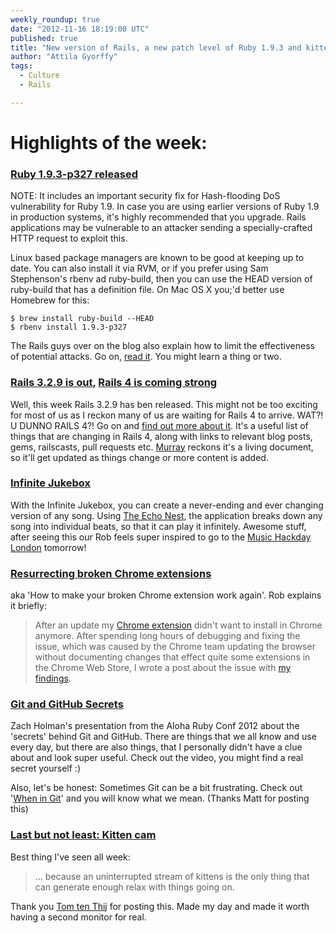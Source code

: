 ```yaml
---
weekly_roundup: true
date: "2012-11-16 18:19:00 UTC"
published: true
title: "New version of Rails, a new patch level of Ruby 1.9.3 and kittens, oh my!"
author: "Attila Gyorffy"
tags:
  - Culture
  - Rails

---
```


# Highlights of the week:

### [Ruby 1.9.3-p327 released](http://www.ruby-lang.org/en/news/2012/11/09/ruby-1-9-3-p327-is-released/)

NOTE: It includes an important security fix for Hash-flooding DoS vulnerability for Ruby 1.9. In case you are using earlier versions of Ruby 1.9 in production systems, it's highly recommended that you upgrade. Rails applications may be vulnerable to an attacker sending a specially-crafted HTTP request to exploit this.

Linux based package managers are known to be good at keeping up to date. You can also install it via RVM, or if you prefer using Sam Stephenson's rbenv ad ruby-build, then you can use the HEAD version of ruby-build that has a definition file. On Mac OS X you;'d better use Homebrew for this:

    $ brew install ruby-build --HEAD
    $ rbenv install 1.9.3-p327

The Rails guys over on the blog also explain how to limit the effectiveness of potential attacks. Go on, [read it](http://weblog.rubyonrails.org/2012/11/12/ann-rails-3-2-9-has-been-released/). You might learn a thing or two.

### [Rails 3.2.9 is out](http://weblog.rubyonrails.org/2012/11/12/ann-rails-3-2-9-has-been-released/), [Rails 4 is coming strong](http://blog.wyeworks.com/2012/11/13/rails-4-compilation-links)

Well, this week Rails 3.2.9 has ben released. This might not be too exciting for most of us as I reckon many of us are waiting for Rails 4 to arrive. WAT?! U DUNNO RAILS 4?! Go on and [find out more about it](http://blog.wyeworks.com/2012/11/13/rails-4-compilation-links/). It's a useful list of things that are changing in Rails 4, along with links to relevant blog posts, gems, railscasts, pull requests etc. [Murray](/people#murray-steele) reckons it's a living document, so it'll get updated as things change or more content is added.

### [Infinite Jukebox](http://musicmachinery.com/2012/11/12/the-infinite-jukebox/)
With the Infinite Jukebox, you can create a never-ending and ever changing version of any song. Using [The Echo Nest](http://developer.echonest.com/), the application breaks down any song into individual beats, so that it can play it infinitely. Awesome stuff, after seeing this our Rob feels super inspired to go to the [Music Hackday London](https://www.hackerleague.org/hackathons/music-hack-day-london/hacks) tomorrow!

### [Resurrecting broken Chrome extensions](http://heartcode.github.com/blog/2012/11/15/fixing-the-trailing-slash-issue-in-the-invalid-chrome-extension-manifest-file)

aka 'How to make your broken Chrome extension work again'. Rob explains it briefly:

> After an update my [Chrome extension](http://goo.gl/EmA52) didn't want to install in Chrome anymore. After spending long hours of debugging and fixing the issue, which was caused by the Chrome team updating the browser without documenting changes that effect quite some extensions in the Chrome Web Store, I wrote a post about the issue with [my findings](http://heartcode.github.com/blog/2012/11/15/fixing-the-trailing-slash-issue-in-the-invalid-chrome-extension-manifest-file).

### [Git and GitHub Secrets](http://confreaks.com/videos/1229-aloharuby2012-git-and-github-secrets)
Zach Holman's presentation from the Aloha Ruby Conf 2012 about the 'secrets' behind Git and GitHub. There are things that we all know and use every day, but there are also things, that I personally didn't have a clue about and look super useful. Check out the video, you might find a real secret yourself :)

Also, let's be honest: Sometimes Git can be a bit frustrating. Check out '[When in Git](http://wheningit.tumblr.com/)' and you will know what we mean. (Thanks Matt for posting this)

### [Last but not least: Kitten cam](http://new.livestream.com/accounts/398160/events/1594566/player_pop_up)

Best thing I've seen all week:
> … because an uninterrupted stream of kittens is the only thing that can generate enough relax with things going on.

Thank you [Tom ten Thij](/people/tom-ten-thij) for posting this. Made my day and made it worth having a second monitor for real.
